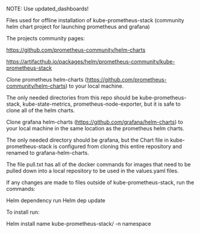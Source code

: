 NOTE: Use updated_dashboards!
<b></b>

Files used for offline installation of kube-prometheus-stack (community helm chart project for launching prometheus and grafana) 

The projects community pages:

  https://github.com/prometheus-community/helm-charts
  
  https://artifacthub.io/packages/helm/prometheus-community/kube-prometheus-stack


Clone prometheus helm-charts (https://github.com/prometheus-community/helm-charts) to your local machine.

The only needed directories from this repo should be kube-prometheus-stack, kube-state-metrics, prometheus-node-exporter, but it is safe to clone all of the helm charts.


Clone grafana helm-charts (https://github.com/grafana/helm-charts) to your local machine in the same location as the prometheus helm charts.

The only needed directory should be grafana, but the Chart file in kube-prometheus-stack is configured from cloning this entire repository and renamed to grafana-helm-charts.


The file pull.txt has all of the docker commands for images that need to be pulled down into a local repository to be used in the values.yaml files.


If any changes are made to files outside of kube-prometheus-stack, run the commands:

  Helm dependency run
  Helm dep update

To install run:

  Helm install name kube-prometheus-stack/ -n namespace


